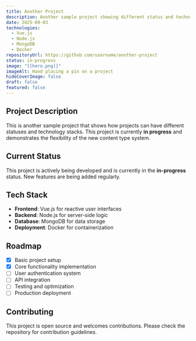 ```yaml
---
title: Another Project
description: Another sample project showing different status and technologies
date: 2025-09-03
technologies:
  - Vue.js
  - Node.js
  - MongoDB
  - Docker
repositoryUrl: https://github.com/username/another-project
status: in-progress
image: "[[hero.png]]"
imageAlt: Hand placing a pin on a project
hideCoverImage: false
draft: false
featured: false
---
```


## Project Description

This is another sample project that shows how projects can have different statuses and technology stacks. This project is currently **in progress** and demonstrates the flexibility of the new content type system.

## Current Status

This project is actively being developed and is currently in the **in-progress** status. New features are being added regularly.

## Tech Stack

- **Frontend**: Vue.js for reactive user interfaces
- **Backend**: Node.js for server-side logic
- **Database**: MongoDB for data storage
- **Deployment**: Docker for containerization

## Roadmap

- [x] Basic project setup
- [x] Core functionality implementation
- [ ] User authentication system
- [ ] API integration
- [ ] Testing and optimization
- [ ] Production deployment

## Contributing

This project is open source and welcomes contributions. Please check the repository for contribution guidelines.
